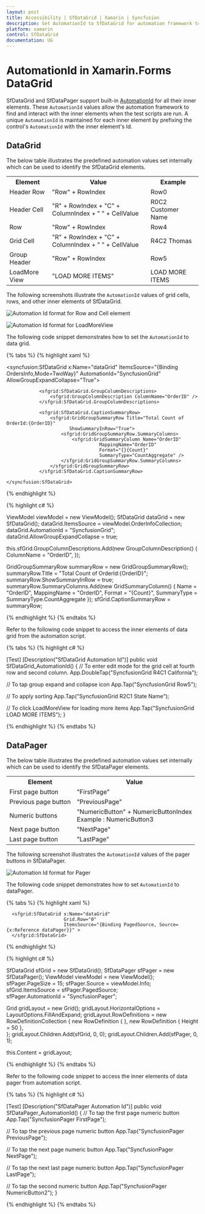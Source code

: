 ```yaml
---
layout: post
title: Accessibility | SfDataGrid | Xamarin | Syncfusion
description: Set AutomationId to SfDataGrid for automation framework to find and interact with control inner elements.
platform: xamarin
control: SfDataGrid
documentation: UG
---
```


# AutomationId in Xamarin.Forms DataGrid

SfDataGrid and SfDataPager support built-in [AutomationId](https://docs.microsoft.com/en-gb/dotnet/api/xamarin.forms.element.automationid?view=xamarin-forms#Xamarin_Forms_Element_AutomationId) for all their inner elements. These `AutomationId` values allow the automation framework to find and interact with the inner elements when the test scripts are run. A unique `AutomationId` is maintained for each inner element by prefixing the control's `AutomationId` with the inner element's Id.

## DataGrid

The below table illustrates the predefined automation values set internally which can be used to identify the SfDataGrid elements.

<table>
<tr>
<th>Element</th>
<th>Value</th>
<th>Example</th>
</tr>
<tr>
<td>Header Row</td>
<td>"Row" + RowIndex</td>
<td>Row0</td>
</tr>
<tr>
<td>Header Cell</td>
<td>"R" + RowIndex + "C" + ColumnIndex + " " + CellValue</td>
<td>R0C2 Customer Name</td>
</tr>
<tr>
<td>Row</td>
<td>"Row" + RowIndex</td>
<td>Row4</td>
</tr>
<tr>
<td>Grid Cell</td>
<td>"R" + RowIndex + "C" + ColumnIndex + " " + CellValue</td>
<td>R4C2 Thomas</td>
</tr>
<tr>
<td>Group Header</td>
<td>"Row" + RowIndex</td>
<td>Row5</td>
</tr>
<tr>
<td>LoadMore View</td>
<td>"LOAD MORE ITEMS"</td>
<td>LOAD MORE ITEMS</td>
</tr>
</table>

The following screenshots illustrate the `AutomationId` values of grid cells, rows, and other inner elements of SfDataGrid.

![Automation Id format for Row and Cell element](SfDataGrid_images/AutomationId_DataGrid.png)

![Automation Id format for LoadMoreView](SfDataGrid_images/AutomationId_LoadMoreItems.png)

The following code snippet demonstrates how to set the `AutomationId` to data grid.

{% tabs %}
{% highlight xaml %}

<syncfusion:SfDataGrid x:Name="dataGrid"
                        ItemsSource="{Binding OrdersInfo,Mode=TwoWay}"
                        AutomationId="SyncfusionGrid"
                        AllowGroupExpandCollapse="True">

                <sfgrid:SfDataGrid.GroupColumnDescriptions>
                    <sfgrid:GroupColumnDescription ColumnName="OrderID" />
                </sfgrid:SfDataGrid.GroupColumnDescriptions>
                
                <sfgrid:SfDataGrid.CaptionSummaryRow>
                    <sfgrid:GridGroupSummaryRow Title="Total Count of OrderId:{OrderID}"
                           ShowSummaryInRow="True">
                        <sfgrid:GridGroupSummaryRow.SummaryColumns>
                            <sfgrid:GridSummaryColumn Name="OrderID"
                                      MappingName="OrderID"
                                      Format="{}{Count}"
                                      SummaryType="CountAggregate" />
                        </sfgrid:GridGroupSummaryRow.SummaryColumns>
                    </sfgrid:GridGroupSummaryRow>
                </sfgrid:SfDataGrid.CaptionSummaryRow>
                          
    </syncfusion:SfDataGrid>

{% endhighlight %}

{% highlight c# %}

ViewModel viewModel = new ViewModel();
SfDataGrid dataGrid = new SfDataGrid();
dataGrid.ItemsSource = viewModel.OrderInfoCollection;
dataGrid.AutomationId = "SyncfusionGrid";
dataGrid.AllowGroupExpandCollapse = true;

this.sfGrid.GroupColumnDescriptions.Add(new GroupColumnDescription()
            {
                ColumnName = "OrderID",
            });

GridGroupSummaryRow summaryRow = new GridGroupSummaryRow();
summaryRow.Title = "Total Count of OrderId:{OrderID}";
summaryRow.ShowSummaryInRow = true;
summaryRow.SummaryColumns.Add(new GridSummaryColumn()
            {
                Name = "OrderID",
                MappingName = "OrderID",
                Format = "{Count}",
                SummaryType = SummaryType.CountAggregate
            });
sfGrid.CaptionSummaryRow = summaryRow;

{% endhighlight %}
{% endtabs %}

Refer to the following code snippet to access the inner elements of data grid from the automation script.

{% tabs %}
{% highlight c# %}

[Test]
[Description("SfDataGrid Automation Id")]
public void SfDataGrid_AutomationId()
{
   // To enter edit mode for the grid cell at fourth row and second column.
   App.DoubleTap("SyncfusionGrid R4C1 California");

   // To tap group expand and collapse icon
   App.Tap("SyncfusionGrid Row5");

   // To apply sorting 
   App.Tap("SyncfusionGrid R2C1 State Name");

   // To click LoadMoreView for loading more items
   App.Tap("SyncfusionGrid LOAD MORE ITEMS");
}

{% endhighlight %}
{% endtabs %}

## DataPager

The below table illustrates the predefined automation values set internally which can be used to identify the SfDataPager elements.

<table>
<tr>
<th>Element</th>
<th>Value</th>
</tr>
<tr>
<td>First page button</td>
<td>"FirstPage"</td>
</tr>
<tr>
<td>Previous page button</td>
<td>"PreviousPage"</td>
</tr>
<tr>
<td>Numeric buttons</td>
<td>
"NumericButton" + NumericButtonIndex <br/>
Example : NumericButton3
</td>
</tr>
<tr>
<td>Next page button</td>
<td>"NextPage"</td>
</tr>
<tr>
<td>Last page button</td>
<td>"LastPage"</td>
</tr>
</table>

The following screenshot illustrates the `AutomationId` values of the pager buttons in SfDataPager.

![Automation Id format for Pager](SfDataGrid_images/AutomationId_Pager.png)

The following code snippet demonstrates how to set `AutomationId` to dataPager.

{% tabs %}
{% highlight xaml %}

<Grid> 
      <Grid.RowDefinitions>
        <RowDefinition Height="*" />
        <RowDefinition Height="Auto" />
      </Grid.RowDefinitions>
      <sfPager:SfDataPager x:Name ="dataPager"
                           Grid.Row="1"           
                           PageSize="10" 
                           HeightRequest ="50"
                           NumericButtonCount="20"
                           Source="{Binding OrdersInfo}"
                           AutomationId="SyncfusionPager">
      </sfPager:SfDataPager>
       
      <sfgrid:SfDataGrid x:Name="dataGrid"
                         Grid.Row="0"
                         ItemsSource="{Binding PagedSource, Source={x:Reference dataPager}}" >                   
      </sfgrid:SfDataGrid>
</Grid> 
                      
{% endhighlight %}

{% highlight c# %}

SfDataGrid sfGrid = new SfDataGrid();
SfDataPager sfPager = new SfDataPager();
ViewModel viewModel = new ViewModel();
sfPager.PageSize = 15; 
sfPager.Source = viewModel.Info; 
sfGrid.ItemsSource = sfPager.PagedSource;  
sfPager.AutomationId = "SyncfusionPager";

Grid gridLayout = new Grid();
gridLayout.HorizontalOptions = LayoutOptions.FillAndExpand;
gridLayout.RowDefinitions = new RowDefinitionCollection
        {
          new RowDefinition { },
          new RowDefinition { Height = 50 },    
        };
gridLayout.Children.Add(sfGrid, 0, 0);
gridLayout.Children.Add(sfPager, 0, 1);

this.Content = gridLayout;

{% endhighlight %}
{% endtabs %}

Refer to the following code snippet to access the inner elements of data pager from automation script.

{% tabs %}
{% highlight c# %}

[Test]
[Description("SfDataPager Automation Id")]
public void SfDataPager_AutomationId()
{
   // To tap the first page numeric button
   App.Tap("SyncfusionPager FirstPage");

   // To tap the previous page numeric button
   App.Tap("SyncfusionPager PreviousPage");

   // To tap the next page numeric button
   App.Tap("SyncfusionPager NextPage");

   // To tap the next last page numeric button
   App.Tap("SyncfusionPager LastPage");

   // To tap the second numeric button
   App.Tap("SyncfusionPager NumericButton2");
}

{% endhighlight %}
{% endtabs %}
